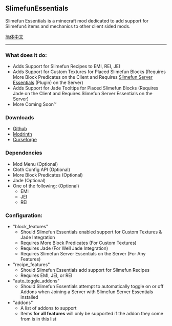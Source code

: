 ## SlimefunEssentials
Slimefun Essentials is a minecraft mod dedicated to add support for Slimefun4 items and mechanics to other client sided mods.

[简体中文](https://github.com/JustAHuman-xD/SlimefunEssentials/blob/1.20.4/README.zh-CN.md)

---

### What does it do:
- Adds Support for Slimefun Recipes to EMI, REI, JEI
- Adds Support for Custom Textures for Placed Slimefun Blocks (Requires More Block Predicates on the Client and Requires [Slimefun Server Essentials](https://github.com/JustAHuman-xD/SlimefunServerEssentials/releases) (Plugin) on the Server)
- Adds Support for Jade Tooltips for Placed Slimefun Blocks (Requires Jade on the Client and Requires Slimefun Server Essentials on the Server)
- More Coming Soon™

### Downloads
- [Github](https://github.com/JustAHuman-xD/SlimefunEssentials/releases)
- [Modrinth](https://modrinth.com/mod/slimefun-essentials)
- [Curseforge](https://www.curseforge.com/minecraft/mc-mods/slimefun-essentials)

### Dependencies
- Mod Menu (Optional)
- Cloth Config API (Optional)
- More Block Predicates (Optional)
- Jade (Optional)
- One of the following: (Optional)
  - EMI
  - JEI
  - REI

### Configuration:
- "block_features"
  - Should Slimefun Essentials enabled support for Custom Textures & Jade Integration
  - Requires More Block Predicates (For Custom Textures)
  - Requires Jade (For Well Jade Integration)
  - Requires Slimefun Server Essentials on the Server (For Any Features)
- "recipe_features"
  - Should Slimefun Essentials add support for Slimefun Recipes
  - Requires EMI, JEI, or REI
- "auto_toggle_addons"
  - Should Slimefun Essentials attempt to automatically toggle on or off Addons when Joining a Server with Slimefun Server Essentials installed
- "addons"
  - A list of addons to support
  - Items **for all features** will only be supported if the addon they come from is in this list